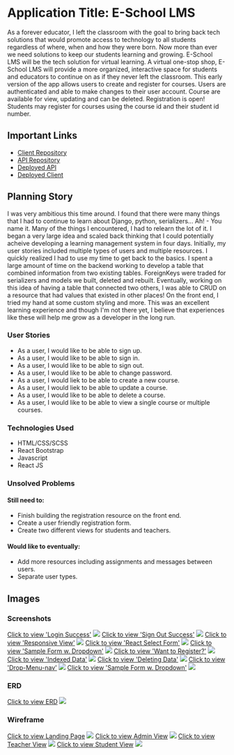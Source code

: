 # Application Title: E-School LMS

As a forever educator, I left the classroom with the goal to bring back tech solutions that would promote access to technology to all students regardless of where, when and how they were born. Now more than ever we need solutions to keep our students learning and growing. E-School LMS will be the tech solution for virtual learning. A virtual one-stop shop, E-School LMS will provide a more organized, interactive space for students and educators to continue on as if they never left the classroom. This early version of the app allows users to create and register for courses. Users are authenticated and able to make changes to their user account. Course are available for view, updating and can be deleted. Registration is open! Students may register for courses using the course id and their student id number.

## Important Links

- [Client Repository](https://github.com/CynthiaLDouglas/e_school_client)
- [API Repository](https://github.com/CynthiaLDouglas/e_school_api)
- [Deployed API](https://e-school-lms.herokuapp.com/)
- [Deployed Client](https://cynthialdouglas.github.io/e_school_client/)

## Planning Story

I was very ambitious this time around. I found that there were many things that I had to continue to learn about Django, python, serializers... Ah! - You name it. Many of the things I encountered, I had to relearn the lot of it. I began a very large idea and scaled back thinking that I could potentially acheive developing a learning management system in four days. Initially, my user stories included multiple types of users and multiple resources. I quickly realized I had to use my time to get back to the basics. I spent a large amount of time on the backend working to develop a table that combined information from two existing tables. ForeignKeys were traded for serializers and models we built, deleted and rebuilt. Eventually, working on this idea of having a table that connected two others, I was able to CRUD on a resource that had values that existed in other places! On the front end, I tried my hand at some custom styling and more. This was an excellent learning experience and though I'm not there yet, I believe that experiences like these will help me grow as a developer in the long run.

### User Stories

- As a user, I would like to be able to sign up.
- As a user, I would like to be able to sign in.
- As a user, I would like to be able to sign out.
- As a user, I would like to be able to change password.
- As a user, I would liek to be able to create a new course.
- As a user, I would liek to be able to update a course.
- As a user, I would like to be able to delete a course.
- As a user, I would like to be able to view a single course or multiple courses.

### Technologies Used

- HTML/CSS/SCSS
- React Bootstrap
- Javascript
- React JS

### Unsolved Problems

#### Still need to:
- Finish building the registration resource on the front end.
- Create a user friendly registration form.
- Create two different views for students and teachers.

#### Would like to eventually:
- Add more resources including assignments and messages between users.
- Separate user types.

## Images

### Screenshots
[Click to view 'Login Success'](https://i.imgur.com/glEPpUV.png)
<img src="https://i.imgur.com/glEPpUV.png">
[Click to view 'Sign Out Success'](https://i.imgur.com/FEmQ5rH.png)
<img src="https://i.imgur.com/FEmQ5rH.png">
[Click to view 'Responsive View'](https://i.imgur.com/XhZpwP6.png)
<img src="https://i.imgur.com/rQdX1HR.png">
[Click to view 'React Select Form'](https://i.imgur.com/A0styDf.png)
<img src="https://i.imgur.com/A0styDf.png">
[Click to view 'Sample Form w. Dropdown'](https://i.imgur.com/rQdX1HR.png)
<img src="https://i.imgur.com/rQdX1HR.png">
[Click to view 'Want to Register?'](https://i.imgur.com/EuywoBE.png)
<img src="https://i.imgur.com/EuywoBE.png">
[Click to view 'Indexed Data'](https://i.imgur.com/l7W2Nqj.png)
<img src="https://i.imgur.com/l7W2Nqj.png">
[Click to view 'Deleting Data'](https://i.imgur.com/9c9v8d4.png)
<img src="https://i.imgur.com/9c9v8d4.png">
[Click to view 'Drop-Menu-nav'](https://i.imgur.com/EuywoBE.png)
<img src="https://i.imgur.com/EuywoBE.png">
[Click to view 'Sample Form w. Dropdown'](https://i.imgur.com/rQdX1HR.png)
<img src="https://i.imgur.com/rQdX1HR.png">


### ERD
[Click to view ERD](https://i.imgur.com/Pbv7lna.jpg)
<img src="https://i.imgur.com/Pbv7lna.jpg">

### Wireframe
[Click to view Landing Page](https://i.imgur.com/69VIWuz.png?1)
<img src="https://i.imgur.com/69VIWuz.png?1">
[Click to view Admin View](https://i.imgur.com/xpFVIaC.png)
<img src="https://i.imgur.com/xpFVIaC.png">
[Click to view Teacher View](https://i.imgur.com/WMT2tCt.png)
<img src="https://i.imgur.com/WMT2tCt.png">
[Click to view Student View](https://i.imgur.com/u24hZDX.png)
<img src="https://i.imgur.com/u24hZDX.png">
